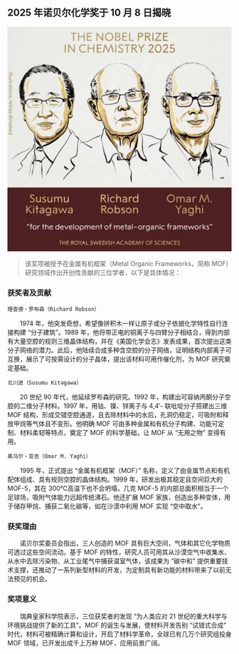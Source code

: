 ## 2025 年诺贝尔化学奖于 10 月 8 日揭晓
![alt text](image.png)
> 该奖项被授予在金属有机框架（Metal Organic Frameworks，简称 MOF）研究领域作出开创性贡献的三位学者，以下是具体情况：
### 获奖者及贡献
`理查德・罗布森（Richard Robson）`

<p style="text-indent: 2em;">1974 年，他突发奇想，希望像拼积木一样让原子或分子依据化学特性自行连接构建 “分子建筑”。1989 年，他将带正电的铜离子与四臂分子相结合，得到内部有大量空腔的规则三维晶体结构，并在《美国化学会志》发表成果，首次提出这类分子网络的潜力。此后，他陆续合成多种含空腔的分子网络，证明结构内部离子可互换，展示了可按需设计的分子晶体，提出该材料可用作催化剂，为 MOF 研究奠定基础。</p>

`北川进（Susumu Kitagawa）`

<p style="text-indent: 2em;">20 世纪 90 年代，他延续罗布森的研究。1992 年，构建出可容纳丙酮分子空腔的二维分子材料。1997 年，用钴、镍、锌离子与 4,4′- 联吡啶分子搭建出三维 MOF 结构，形成交错空腔通道，且去除材料中的水后，孔洞仍稳定，可吸附和释放甲烷等气体且不变形。他明确 MOF 可由多种金属和有机分子构建、功能可定制、材料柔韧等特点，奠定了 MOF 的科学基础，让 MOF 从 “无用之物” 变得有用。</p>

`奥马尔・亚吉（Omar M. Yaghi）`

<p style="text-indent: 2em;">1995 年，正式提出 “金属有机框架（MOF）” 名称，定义了由金属节点和有机配体组成、具有规则空腔的晶体结构。1999 年，研发出极其稳定且空间巨大的 MOF-5，其在 300℃高温下也不会坍塌，几克 MOF-5 的内部总面积相当于一个足球场，吸附气体能力远超传统沸石。他还扩展 MOF 家族，创造出多种变体，用于储存甲烷、捕获二氧化碳等，如在沙漠中利用 MOF 实现 “空中取水”。</p>

### 获奖理由
<p style="text-indent: 2em;">诺贝尔奖委员会指出，三人创造的 MOF 具有巨大空间，气体和其它化学物质可透过这些空间流动。基于 MOF 的特性，研究人员可用其从沙漠空气中收集水、从水中去除污染物、从工业尾气中捕获温室气体，该成果为 “碳中和” 提供重要技术支撑，还推动了一系列新型材料的开发，为定制具有新功能的材料带来了以前无法预见的机会。</p>

### 奖项意义
<p style="text-indent: 2em;">瑞典皇家科学院表示，三位获奖者的发现 “为人类应对 21 世纪的重大科学与环境挑战提供了新的工具”。MOF 的诞生与发展，使材料开发告别 “试错式合成” 时代，材料可被精确计算和设计，开启了材料学革命，全球已有几万个研究组投身 MOF 领域，已开发出成千上万种 MOF，应用前景广阔。</p>